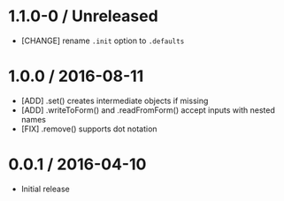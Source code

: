 # 1.1.0-0 / Unreleased
  * [CHANGE] rename `.init` option to `.defaults`

# 1.0.0 / 2016-08-11
  * [ADD] .set() creates intermediate objects if missing
  * [ADD] .writeToForm() and .readFromForm() accept inputs with nested names
  * [FIX] .remove() supports dot notation

# 0.0.1 / 2016-04-10
  * Initial release
